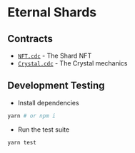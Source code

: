 # Eternal Shards

## Contracts

- [`NFT.cdc`]('./cadence/contracts/NFT.cdc') - The Shard NFT
- [`Crystal.cdc`]('./cadence/contracts/Crystal.cdc') - The Crystal mechanics

## Development Testing

- Install dependencies

```bash
yarn # or npm i
```

- Run the test suite

```bash
yarn test
```
